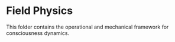 # Field Physics
This folder contains the operational and mechanical framework for consciousness dynamics.
